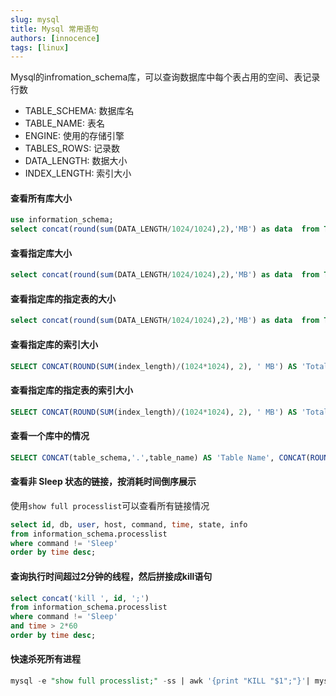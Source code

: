 ```yaml
---
slug: mysql
title: Mysql 常用语句
authors: [innocence]
tags: [linux]
---
```


Mysql的infromation_schema库，可以查询数据库中每个表占用的空间、表记录行数
- TABLE_SCHEMA: 数据库名
- TABLE_NAME: 表名
- ENGINE: 使用的存储引擎
- TABLES_ROWS: 记录数
- DATA_LENGTH: 数据大小
- INDEX_LENGTH: 索引大小

#### 查看所有库大小
```sql
use information_schema;
select concat(round(sum(DATA_LENGTH/1024/1024),2),'MB') as data  from TABLES;
```

#### 查看指定库大小
```sql
select concat(round(sum(DATA_LENGTH/1024/1024),2),'MB') as data  from TABLES where table_schema='xxx';
```

#### 查看指定库的指定表的大小
```sql
select concat(round(sum(DATA_LENGTH/1024/1024),2),'MB') as data  from TABLES where table_schema='xxx' and table_name='xxx';
```

#### 查看指定库的索引大小
```sql
SELECT CONCAT(ROUND(SUM(index_length)/(1024*1024), 2), ' MB') AS 'Total Index Size' FROM TABLES  WHERE table_schema = 'xxx';
```

#### 查看指定库的指定表的索引大小
```sql
SELECT CONCAT(ROUND(SUM(index_length)/(1024*1024), 2), ' MB') AS 'Total Index Size' FROM TABLES  WHERE table_schema = 'xxx' and table_name='xxx';
```

#### 查看一个库中的情况
```sql
SELECT CONCAT(table_schema,'.',table_name) AS 'Table Name', CONCAT(ROUND(table_rows/1000000,4),'M') AS 'Number of Rows', CONCAT(ROUND(data_length/(1024*1024*1024),4),'G') AS 'Data Size', CONCAT(ROUND(index_length/(1024*1024*1024),4),'G') AS 'Index Size', CONCAT(ROUND((data_length+index_length)/(1024*1024*1024),4),'G') AS'Total'FROM information_schema.TABLES WHERE table_schema LIKE 'xxx';
```

#### 查看非 Sleep 状态的链接，按消耗时间倒序展示
使用`show full processlist`可以查看所有链接情况
```sql
select id, db, user, host, command, time, state, info
from information_schema.processlist
where command != 'Sleep'
order by time desc; 
```

#### 查询执行时间超过2分钟的线程，然后拼接成kill语句
```sql
select concat('kill ', id, ';')
from information_schema.processlist
where command != 'Sleep'
and time > 2*60
order by time desc;
```

#### 快速杀死所有进程
```sql
mysql -e "show full processlist;" -ss | awk '{print "KILL "$1";"}'| mysql
```